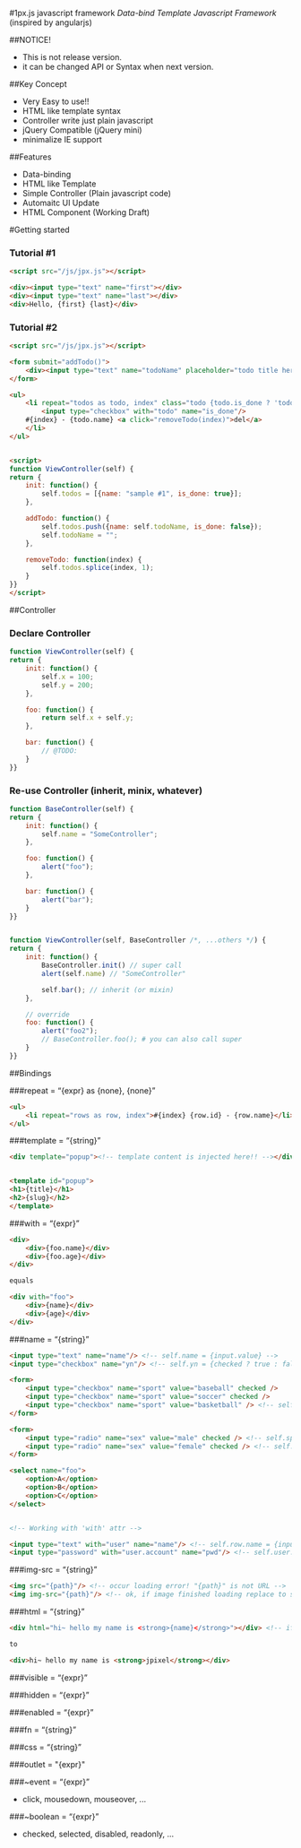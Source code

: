 #1px.js javascript framework
*Data-bind Template Javascript Framework* (inspired by angularjs)

##NOTICE!
- This is not release version.
- it can be changed API or Syntax when next version.

##Key Concept

- Very Easy to use!!
- HTML like template syntax
- Controller write just plain javascript
- jQuery Compatible (jQuery mini)
- minimalize IE support


##Features

- Data-binding
- HTML like Template
- Simple Controller (Plain javascript code)
- Automaitc UI Update
- HTML Component (Working Draft)



#Getting started

### Tutorial #1
```html
<script src="/js/jpx.js"></script>

<div><input type="text" name="first"></div>
<div><input type="text" name="last"></div>
<div>Hello, {first} {last}</div>
```


### Tutorial #2

```html
<script src="/js/jpx.js"></script>

<form submit="addTodo()">
    <div><input type="text" name="todoName" placeholder="todo title here"/></div>
</form>

<ul>
    <li repeat="todos as todo, index" class="todo {todo.is_done ? 'todo-is-done' : ''}">
        <input type="checkbox" with="todo" name="is_done"/>
	#{index} - {todo.name} <a click="removeTodo(index)">del</a>
    </li>
</ul>


<script>
function ViewController(self) {
return {
    init: function() {
        self.todos = [{name: "sample #1", is_done: true}];
    },

    addTodo: function() {
        self.todos.push({name: self.todoName, is_done: false});
        self.todoName = "";
    },

	removeTodo: function(index) {
		self.todos.splice(index, 1);
	}
}}
</script>
```









##Controller

### Declare Controller

```javascript
function ViewController(self) {
return {
	init: function() {
		self.x = 100;
		self.y = 200;
	},

	foo: function() {
		return self.x + self.y;
	},

	bar: function() {
		// @TODO:
	}
}}
```


### Re-use Controller (inherit, minix, whatever)
```javascript
function BaseController(self) {
return {
	init: function() {
		self.name = "SomeController";
	},

	foo: function() {
		alert("foo");
	},

	bar: function() {
		alert("bar");
	}
}}


function ViewController(self, BaseController /*, ...others */) { 
return {
	init: function() {
		BaseController.init() // super call
		alert(self.name) // "SomeController"

		self.bar(); // inherit (or mixin)
	},

	// override
	foo: function() { 
		alert("foo2");
		// BaseController.foo(); # you can also call super
	}
}}

```



##Bindings

###repeat = “{expr} as {none}, {none}”

```html
<ul>
	<li repeat="rows as row, index">#{index} {row.id} - {row.name}</li>
</ul>
```


###template = “{string}”

```html
<div template="popup"><!-- template content is injected here!! --></div>


<template id="popup">
<h1>{title}</h1>
<h2>{slug}</h2>
</template>
```

###with = “{expr}”

```html
<div>
	<div>{foo.name}</div>
	<div>{foo.age}</div>
</div>

equals

<div with="foo">
	<div>{name}</div>
	<div>{age}</div>
</div>
```


###name = “{string}”
```html
<input type="text" name="name"/> <!-- self.name = {input.value} -->
<input type="checkbox" name="yn"/> <!-- self.yn = {checked ? true : false} -->

<form>
	<input type="checkbox" name="sport" value="baseball" checked />
	<input type="checkbox" name="sport" value="soccer" checked /> 
	<input type="checkbox" name="sport" value="basketball" /> <!-- self.sport = ['baseball', 'soccer'] -->
</form>

<form>
	<input type="radio" name="sex" value="male" checked /> <!-- self.sport = baseball -->
	<input type="radio" name="sex" value="female" checked /> <!-- self.sport = baseball -->
</form>

<select name="foo">
	<option>A</option>
	<option>B</option>
	<option>C</option>
</select>


<!-- Working with 'with' attr -->

<input type="text" with="user" name="name"/> <!-- self.row.name = {input.value} -->
<input type="password" with="user.account" name="pwd"/> <!-- self.user.account.pwd = {input.value} -->

```


###img-src = “{string}”

```html
<img src="{path}"/> <!-- occur loading error! "{path}" is not URL -->
<img img-src="{path}"/> <!-- ok, if image finished loading replace to src attribute -->
```


###html = “{string}”

```html
<div html="hi~ hello my name is <strong>{name}</strong>"></div> <!-- if self.name = 'jpixel'; -->

to 

<div>hi~ hello my name is <strong>jpixel</strong></div>
```


###visible = “{expr}”

###hidden = “{expr}”

###enabled = “{expr}”

###fn = “{string}”

###css = “{string}”

###outlet = "{expr}"

###~event = “{expr}”
- click, mousedown, mouseover, ...

###~boolean = “{expr}”
- checked, selected, disabled, readonly, …




